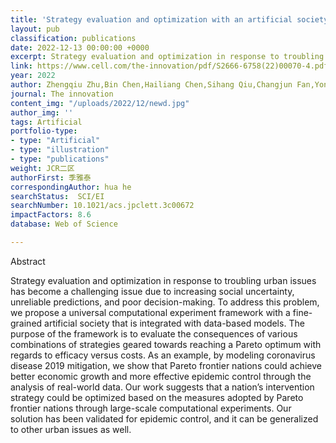 ```yaml
---
title: 'Strategy evaluation and optimization with an artificial society toward a Pareto optimum'
layout: pub
classification: publications
date: 2022-12-13 00:00:00 +0000
excerpt: Strategy evaluation and optimization in response to troubling urban issues has become a challenging issue due to increasing social uncertainty, unreliable predictions, and poor decision-making. To address this problem, we propose a universal computational experiment framework with a fine-grained artificial society that is integrated with data-based models. The purpose of the framework is to evaluate the consequences of various combinations of strategies geared towards reaching a Pareto optimum with regards to efficacy versus costs. As an example, by modeling coronavirus disease 2019 mitigation, we show that Pareto frontier nations could achieve better economic growth and more effective epidemic control through the analysis of real-world data. Our work suggests that a nation’s intervention strategy could be optimized based on the measures adopted by Pareto frontier nations through large-scale computational experiments. Our solution has been validated for epidemic control, and it can be generalized to other urban issues as well.
link: https://www.cell.com/the-innovation/pdf/S2666-6758(22)00070-4.pdf
year: 2022
author: Zhengqiu Zhu,Bin Chen,Hailiang Chen,Sihang Qiu,Changjun Fan,Yong Zhao,Runkang Guo,Chuan Ai,Zhong Liu,Zhiming Zhao,Liqun Fang,and Xin Lu
journal: The innovation
content_img: "/uploads/2022/12/newd.jpg"
author_img: ''
tags: Artificial
portfolio-type:
- type: "Artificial"
- type: "illustration"
- type: "publications"
weight: JCR二区
authorFirst: 季雅泰
correspondingAuthor: hua he
searchStatus:  SCI/EI
searchNumber: 10.1021/acs.jpclett.3c00672
impactFactors: 8.6
database: Web of Science

---
```

Abstract

Strategy evaluation and optimization in response to troubling urban issues has become a challenging issue due to increasing social uncertainty, unreliable predictions, and poor decision-making. To address this problem, we propose a universal computational experiment framework with a fine-grained artificial society that is integrated with data-based models. The purpose of the framework is to evaluate the consequences of various combinations of strategies geared towards reaching a Pareto optimum with regards to efficacy versus costs. As an example, by modeling coronavirus disease 2019 mitigation, we show that Pareto frontier nations could achieve better economic growth and more effective epidemic control through the analysis of real-world data. Our work suggests that a nation’s intervention strategy could be optimized based on the measures adopted by Pareto frontier nations through large-scale computational experiments. Our solution has been validated for epidemic control, and it can be generalized to other urban issues as well.